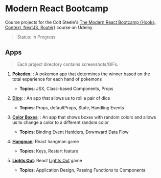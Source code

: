 # Modern React Bootcamp
Course projects for the Colt Steele's [The Modern React Bootcamp (Hooks, Context, NextJS, Router)](https://www.udemy.com/course/modern-react-bootcamp/) course on Udemy
> Status: In Progress

## Apps
> Each project directory contains screenshots/GIFs.

1. **[Pokedex](/01-pokedex)**: : A pokemon app that determines the winner based on the total experience for each hand of pokemons
    - **Topics**: JSX, Class-based Components, Props
    
2. **[Dice](/02-dice)**: : An app that allows us to roll a pair of dice
    - **Topics**: Props, defaultProps, State, Handling Events 
    
3. **[Color Boxes](/03-color-boxes)**: : An app that shows boxes with random colors and allows us to change a color to a different random color 
    - **Topics**: Binding Event Hanlders, Downward Data Flow
       
4. **[Hangman](/04-hangman)**: React hangman game 
    - **Topics**: Keys, Restart feature 
    
4. **[Lights Out](/05-lights-out)**: React [Lights Out](https://en.wikipedia.org/wiki/Lights_Out_(game)) game
    - **Topics**: Application Design, Passing Functions to Components
